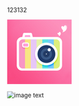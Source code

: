 123132

![image text](https://raw.githubusercontent.com/likewind2021/static/master/images/com.cartoon.photomaker.editor.jpg)

![image text](https://mat1.gtimg.com/pingjs/ext2020/weather/pc/icon/weather/day/01.png)

